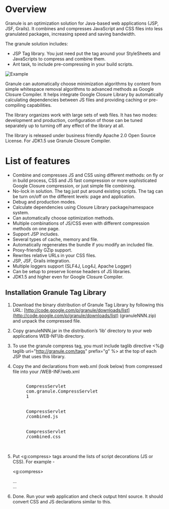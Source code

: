 Overview
=======
Granule is an optimization solution for Java-based web applications (JSP, JSF, Grails). It combines and compresses JavaScript and CSS files into less granulated packages, increasing speed and saving bandwidth.

The granule solution includes:
 -   JSP Tag library. You just need put the tag around your StyleSheets and JavaScripts to compress and combine them.
 -   Ant task, to include pre-compressing in your build scripts. 


![Example](https://sites.google.com/site/granuletag/_/rsrc/1297244554577/home/demojsphtml.png)

Granule can automatically choose minimization algorithms by content from simple whitespace removal algorithms to advanced methods as Google Closure Compiler. It helps integrate Google Closure Library by automatically calculating dependencies between JS files and providing caching or pre-compiling capabilities. 

The library organizes work with large sets of web files. It has two modes: development and production, configuration of those can be tuned separately up to turning off any effect of the library at all. 

The library is released under business friendly Apache 2.0 Open Source License. 
For JDK1.5 use Granule Closure Compiler.


List of features
===========
  *  Combine and compresses JS and CSS using different methods: on fly or in build process, CSS and JS fast compression or more sophisticated Google Closure compression, or just simple file combining. 
  *  No-lock in solution. The tag just put around existing scripts. The tag can be turn on/off on the different levels: page and application.
  *  Debug and production modes.
  *  Calculate dependencies using Closure Library package/namespace system.
  *  Can automatically choose optimization methods.
  *  Multiple combinations of JS/CSS even with different compression methods on one page.
  *  Support JSP includes.
  *  Several types of cache, memory and file.
  *  Automatically regenerates the bundle if you modify an included file.
  *  Proxy-friendly GZip support.
  *  Rewrites relative URLs in your CSS files.
  *  JSP, JSF, Grails integration.
  *  Multiple loggers support (SLF4J, Log4J, Apache Logger)
  *  Can be setup to preserve license headers of JS libraries.
  * JDK1.5 and higher even for Google Closure Compiler.

## Installation Granule Tag Library ##
1. Download the binary distribution of Granule Tag Library by following this URL: [http://code.google.com/p/granule/downloads/list](http://code.google.com/p/granule/downloads/list) (granuleNNN.zip) and unpack the compressed file.

2. Copy granuleNNN.jar in the distribution’s ‘lib’ directory to your web applications WEB-NF\lib directory.

3. To use the granule compress tag, you must include taglib directive <%@ taglib uri="http://granule.com/tags" prefix="g" %> at the top of each JSP that uses this library.

4. Copy the <servlet> and <servlet-mapping> declarations from web.xml (look below) from compressed file into your /WEB-INF/web.xml 
    <pre>
    <servlet>
        <servlet-name>CompressServlet</servlet-name>
        <servlet-class>com.granule.CompressServlet</servlet-class>
        <load-on-startup>1</load-on-startup>
    </servlet>
    <servlet-mapping>
        <servlet-name>CompressServlet</servlet-name>
        <url-pattern>/combined.js</url-pattern>
    </servlet-mapping>
    <servlet-mapping>
        <servlet-name>CompressServlet</servlet-name>
        <url-pattern>/combined.css</url-pattern>
    </servlet-mapping>
    </pre>
5. Put <g:compress> tags around the lists of script decorations (JS or CSS). For example -

    <g:compress>
      <link rel="stylesheet" type="text/css" href="css/dp.css"/>
      <link rel="stylesheet" type="text/css" href="css/demo.css"/>    
    </g:compress>
    ...
    <div id="datepicker"></div>
      <g:compress>
        <script type="text/javascript" src="common.js"/>
        <script type="text/javascript" src="closure/goog/base.js"/>
        <script>
          goog.require('goog.dom');
          goog.require('goog.date');
          goog.require('goog.ui.DatePicker');
       </script>
      <script type="text/javascript">
        var dp = new goog.ui.DatePicker();
        dp.render(document.getElementById('datepicker'));
      </script>
     </g:compress>
    ...


6.  Done. Run your web application and check output html source. It should convert CSS and JS declarations similar to this.

    <link rel="stylesheet" type="text/css" 
      href="/combined.css?id=cc4c21b0"/>    
    
    <script src="/combined.js?id=4658acf30"/>
